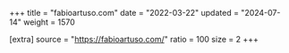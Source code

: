 +++
title = "fabioartuso.com"
date = "2022-03-22"
updated = "2024-07-14"
weight = 1570

[extra]
source = "https://fabioartuso.com/"
ratio = 100
size = 2
+++
